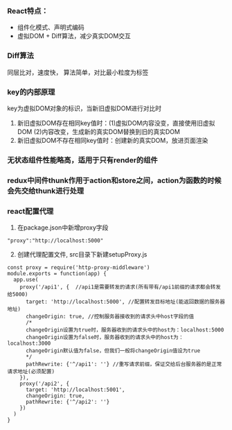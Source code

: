### React特点： 
- 组件化模式、声明式编码
- 虚拟DOM + Diff算法，减少真实DOM交互

### Diff算法
同层比对，速度快， 算法简单，对比最小粒度为标签

### key的内部原理
key为虚拟DOM对象的标识，当新旧虚拟DOM进行对比时
1. 新旧虚拟DOM存在相同key值时：(1)虚拟DOM内容没变，直接使用旧虚拟DOM (2)内容改变，生成新的真实DOM替换到旧的真实DOM
2. 新旧虚拟DOM不存在相同key值时：创建新的真实DOM，放进页面渲染

### 无状态组件性能略高，适用于只有render的组件

### redux中间件thunk作用于action和store之间，action为函数的时候会先交给thunk进行处理

### react配置代理
1. 在package.json中新增proxy字段
```
"proxy":"http://localhost:5000"
```
2. 创建代理配置文件, src目录下新建setupProxy.js
```
const proxy = require('http-proxy-middleware')
module.exports = function(app) {
  app.use(
    proxy('/api1', {  //api1是需要转发的请求(所有带有/api1前缀的请求都会转发给5000)
      target: 'http://localhost:5000', //配置转发目标地址(能返回数据的服务器地址)
      changeOrigin: true, //控制服务器接收到的请求头中host字段的值
      /*
      changeOrigin设置为true时，服务器收到的请求头中的host为：localhost:5000
      changeOrigin设置为false时，服务器收到的请求头中的host为：localhost:3000
      changeOrigin默认值为false，但我们一般将changeOrigin值设为true
      */
      pathRewrite: {'^/api1': ''} //重写请求前缀，保证交给后台服务器的是正常请求地址(必须配置)
    }),
    proxy('/api2', { 
      target: 'http://localhost:5001',
      changeOrigin: true,
      pathRewrite: {'^/api2': ''}
    })
  )
}
```

